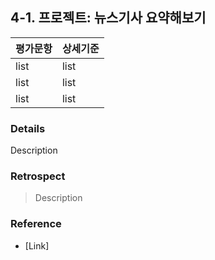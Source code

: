 ## 4-1. 프로젝트: 뉴스기사 요약해보기

| 평가문항  | 상세기준 | 
| :--- | :--- | 
| list | list | 
| list | list |   
| list | list | 

### Details

Description

### Retrospect

>Description

### Reference

* [Link]